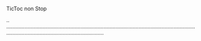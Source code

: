 TicToc non Stop

..
............................................................................................................................................................................................